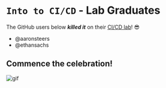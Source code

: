 # `Into to CI/CD` - Lab Graduates

The GitHub users below ***killed it*** on their [CI/CD lab](intro.md)! 😎

[//]: # (Add your username below, in alphabetical order to prevent conflicts and duplication.)

- @aaronsteers
- @ethansachs

## Commence the celebration!

[//]: # (Psst - feel free to add more art or GIFs here if you are so inclined!)

![gif](resources/congrats01.gif)
